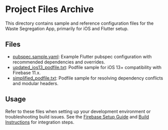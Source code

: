 # Project Files Archive

This directory contains sample and reference configuration files for the Waste Segregation App, primarily for iOS and Flutter setup.

## Files

- [pubspec.sample.yaml](./pubspec.sample.yaml): Example Flutter pubspec configuration with recommended dependencies and overrides.
- [updated_ios13_podfile.txt](./updated_ios13_podfile.txt): Podfile sample for iOS 13+ compatibility with Firebase 11.x.
- [simplified_podfile.txt](./simplified_podfile.txt): Podfile sample for resolving dependency conflicts and modular headers.

## Usage

Refer to these files when setting up your development environment or troubleshooting build issues. See the [Firebase Setup Guide](../implementation/FIREBASE_SETUP_GUIDE.md) and [Build Instructions](../../build_instructions.md) for integration steps. 